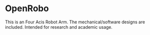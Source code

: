 OpenRobo
========

This is an Four Acis Robot Arm. The mechanical/software designs are included. Intended for research and academic usage.